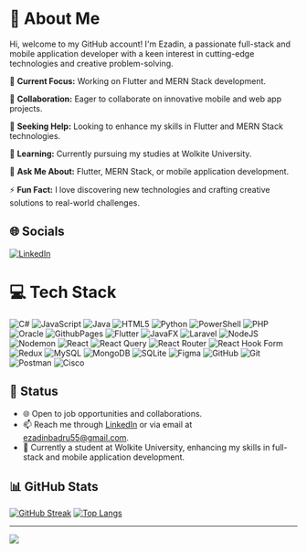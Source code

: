 # 💫 About Me
Hi, welcome to my GitHub account! I'm Ezadin, a passionate full-stack and mobile application developer with a keen interest in cutting-edge technologies and creative problem-solving.

🔭 **Current Focus:** Working on Flutter and MERN Stack development.

👯 **Collaboration:** Eager to collaborate on innovative mobile and web app projects.

🤝 **Seeking Help:** Looking to enhance my skills in Flutter and MERN Stack technologies.

🌱 **Learning:** Currently pursuing my studies at Wolkite University.

💬 **Ask Me About:** Flutter, MERN Stack, or mobile application development.

⚡ **Fun Fact:** I love discovering new technologies and crafting creative solutions to real-world challenges.

## 🌐 Socials
[![LinkedIn](https://img.shields.io/badge/LinkedIn-%230077B5.svg?logo=linkedin&logoColor=white)](https://www.linkedin.com/in/ezadin-badiru-98b9862a6?utm_source=share&utm_campaign=share_via&utm_content=profile&utm_medium=android_app)

# 💻 Tech Stack
![C#](https://img.shields.io/badge/c%23-%23239120.svg?style=for-the-badge&logo=csharp&logoColor=white)
![JavaScript](https://img.shields.io/badge/javascript-%23323330.svg?style=for-the-badge&logo=javascript&logoColor=%23F7DF1E)
![Java](https://img.shields.io/badge/java-%23ED8B00.svg?style=for-the-badge&logo=openjdk&logoColor=white)
![HTML5](https://img.shields.io/badge/html5-%23E34F26.svg?style=for-the-badge&logo=html5&logoColor=white)
![Python](https://img.shields.io/badge/python-3670A0?style=for-the-badge&logo=python&logoColor=ffdd54)
![PowerShell](https://img.shields.io/badge/PowerShell-%235391FE.svg?style=for-the-badge&logo=powershell&logoColor=white)
![PHP](https://img.shields.io/badge/php-%23777BB4.svg?style=for-the-badge&logo=php&logoColor=white)
![Oracle](https://img.shields.io/badge/Oracle-F80000?style=for-the-badge&logo=oracle&logoColor=white)
![GithubPages](https://img.shields.io/badge/github%20pages-121013?style=for-the-badge&logo=github&logoColor=white)
![Flutter](https://img.shields.io/badge/Flutter-%2302569B.svg?style=for-the-badge&logo=Flutter&logoColor=white)
![JavaFX](https://img.shields.io/badge/javafx-%23FF0000.svg?style=for-the-badge&logo=javafx&logoColor=white)
![Laravel](https://img.shields.io/badge/laravel-%23FF2D20.svg?style=for-the-badge&logo=laravel&logoColor=white)
![NodeJS](https://img.shields.io/badge/node.js-6DA55F?style=for-the-badge&logo=node.js&logoColor=white)
![Nodemon](https://img.shields.io/badge/NODEMON-%23323330.svg?style=for-the-badge&logo=nodemon&logoColor=%BBDEAD)
![React](https://img.shields.io/badge/react-%2320232a.svg?style=for-the-badge&logo=react&logoColor=%2361DAFB)
![React Query](https://img.shields.io/badge/-React%20Query-FF4154?style=for-the-badge&logo=react%20query&logoColor=white)
![React Router](https://img.shields.io/badge/React_Router-CA4245?style=for-the-badge&logo=react-router&logoColor=white)
![React Hook Form](https://img.shields.io/badge/React%20Hook%20Form-%23EC5990.svg?style=for-the-badge&logo=reacthookform&logoColor=white)
![Redux](https://img.shields.io/badge/redux-%23593d88.svg?style=for-the-badge&logo=redux&logoColor=white)
![MySQL](https://img.shields.io/badge/mysql-4479A1.svg?style=for-the-badge&logo=mysql&logoColor=white)
![MongoDB](https://img.shields.io/badge/MongoDB-%234ea94b.svg?style=for-the-badge&logo=mongodb&logoColor=white)
![SQLite](https://img.shields.io/badge/sqlite-%2307405e.svg?style=for-the-badge&logo=sqlite&logoColor=white)
![Figma](https://img.shields.io/badge/figma-%23F24E1E.svg?style=for-the-badge&logo=figma&logoColor=white)
![GitHub](https://img.shields.io/badge/github-%23121011.svg?style=for-the-badge&logo=github&logoColor=white)
![Git](https://img.shields.io/badge/git-%23F05033.svg?style=for-the-badge&logo=git&logoColor=white)
![Postman](https://img.shields.io/badge/Postman-FF6C37?style=for-the-badge&logo=postman&logoColor=white)
![Cisco](https://img.shields.io/badge/cisco-%23049fd9.svg?style=for-the-badge&logo=cisco&logoColor=black)

## 🔔 Status
- 🌐 Open to job opportunities and collaborations.
- 📫 Reach me through [LinkedIn](https://www.linkedin.com/in/ezadin-badiru-98b9862a6?utm_source=share&utm_campaign=share_via&utm_content=profile&utm_medium=android_app) or via email at ezadinbadru55@gmail.com.
- 💼 Currently a student at Wolkite University, enhancing my skills in full-stack and mobile application development.

## 📊 GitHub Stats
[![GitHub Streak](https://streak-stats.demolab.com?user=ezadin2&theme=radical&hide_border=true)](https://git.io/streak-stats)
[![Top Langs](https://github-readme-stats.vercel.app/api/top-langs/?username=ezadin2&layout=compact&theme=radical&count_private=true)](https://github.com/anuraghazra/github-readme-stats)

---
[![](https://visitcount.itsvg.in/api?id=ezadin2&icon=0&color=0)](https://visitcount.itsvg.in)

<!-- Proudly created with GPRM ( https://gprm.itsvg.in ) -->
